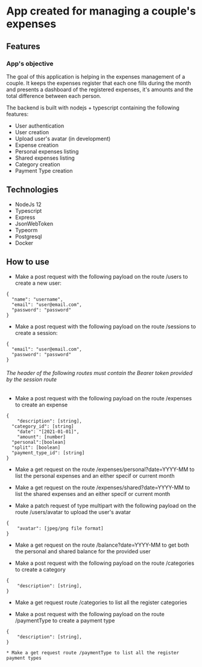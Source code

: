 
# App created for managing a couple's expenses

## Features

### App's objective

The goal of this application is helping in the expenses management of a couple. It keeps the expenses register that each one fills during the month and presents a dashboard of the registered expenses, it's amounts and the total difference between each person.


 The backend is built with nodejs + typescript containing the following features:

* User authentication
* User creation
* Upload user's avatar (in development)
* Expense creation
* Personal expenses listing
* Shared expenses listing
* Category creation
* Payment Type creation

## Technologies

* NodeJs 12
* Typescript
* Express
* JsonWebToken
* Typeorm
* Postgresql
* Docker

## How to use

* Make a post request with the following payload on the route /users to create a new user:
```
{
  "name": "username",
  "email": "user@email.com",
  "password": "password"
}
```

* Make a post request with the following payload on the route /sessions to create a session:
```
{
  "email": "user@email.com",
  "password": "password"
}
```

###### The header of the following routes must contain the Bearer token provided by the session route

* Make a post request with the following payload on the route /expenses to create an expense

```
{
	"description": [string],
  "category_id": [string]
	"date": "[2021-01-01]",
	"amount": [number]
  "personal":[boolean]
  "split": [boolean]
  "payment_type_id": [string]
}
```

* Make a get request on the route /expenses/personal?date=YYYY-MM to list the personal expenses and an either specif or current month

* Make a get request on the route /expenses/shared?date=YYYY-MM to list the shared expenses and an either specif or current month

* Make a patch request of type multipart with the following payload on the route /users/avatar to upload the user's avatar

```
{
	"avatar": [jpeg/png file format]
}

```
* Make a get request on the route /balance?date=YYYY-MM to get both the personal and shared balance for the provided user

* Make a post request with the following payload on the route /categories to create a category

```
{
	"description": [string],
}
```

* Make a get request route /categories to list all the register categories

* Make a post request with the following payload on the route /paymentType to create a payment type

```
{
	"description": [string],
}

* Make a get request route /paymentType to list all the register payment types
